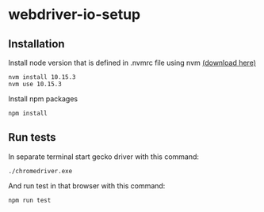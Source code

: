 # webdriver-io-setup

## Installation

Install node version that is defined in .nvmrc file using nvm [(download here)](https://github.com/coreybutler/nvm-windows/releases)

```
nvm install 10.15.3
nvm use 10.15.3
```

Install npm packages

```
npm install
```

## Run tests

In separate terminal start gecko driver with this command:

```
./chromedriver.exe
```

And run test in that browser with this command:
```
npm run test
```
